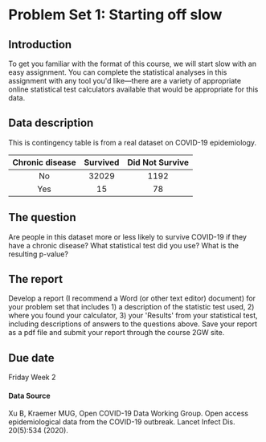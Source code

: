 # Problem Set 1: Starting off slow

## Introduction

To get you familiar with the format of this course, we will start slow with an easy assignment. You can complete the statistical analyses in this assignment with any tool you'd like—there are a variety of appropriate online statistical test calculators available that would be appropriate for this data.

## Data description

This is contingency table is from a real dataset on COVID-19 epidemiology.



| Chronic disease | Survived  |  Did Not Survive  |
|:-------------:| :--------------------:| :--------------:|
| No | 32029 | 1192 |
| Yes | 15 | 78 |

## The question

Are people in this dataset more or less likely to survive COVID-19 if they have a chronic disease? What statistical test did you use? What is the resulting p-value?

## The report

Develop a report (I recommend a Word (or other text editor) document) for your problem set that includes 1) a description of the statistic test used, 2) where you found your calculator, 3) your 'Results' from your statistical test, including descriptions of answers to the questions above.  Save your report as a pdf file and submit your report through the course 2GW site.

## Due date

Friday Week 2

#### Data Source

Xu B, Kraemer MUG, Open COVID-19 Data Working Group. Open access epidemiological data from the COVID-19 outbreak. Lancet Infect Dis. 20(5):534 (2020).


